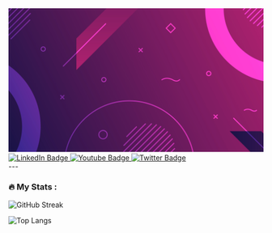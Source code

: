 <img src="Background_design_(25).jpg">

<div id="badges">
  <a href="your-linkedin-URL">
    <img src="https://img.shields.io/badge/LinkedIn-blue?style=for-the-badge&logo=linkedin&logoColor=white" alt="LinkedIn Badge"/>
  </a>
  <a href="your-youtube-URL">
    <img src="https://img.shields.io/badge/YouTube-red?style=for-the-badge&logo=youtube&logoColor=white" alt="Youtube Badge"/>
  </a>
  <a href="your-twitter-URL">
    <img src="https://img.shields.io/badge/Twitter-blue?style=for-the-badge&logo=twitter&logoColor=white" alt="Twitter Badge"/>
  </a>
</div>
---

### :fire: My Stats :
![GitHub Streak](http://github-readme-streak-stats.herokuapp.com?user=tanya-dim-yo&theme=vision-friendly-dark)

![Top Langs](https://github-readme-stats.vercel.app/api/top-langs/?username=tanya-dim-yo&layout=compact&theme=vision-friendly-dark)
